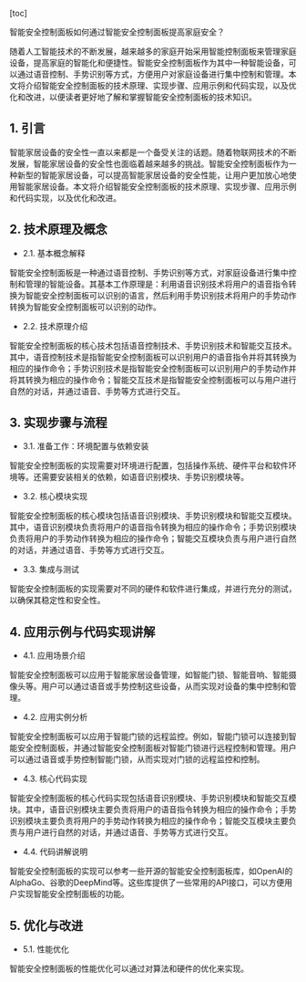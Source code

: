 
[toc]                    
                
                
智能安全控制面板如何通过智能安全控制面板提高家庭安全？

随着人工智能技术的不断发展，越来越多的家庭开始采用智能控制面板来管理家庭设备，提高家庭的智能化和便捷性。智能安全控制面板作为其中一种智能设备，可以通过语音控制、手势识别等方式，方便用户对家庭设备进行集中控制和管理。本文将介绍智能安全控制面板的技术原理、实现步骤、应用示例和代码实现，以及优化和改进，以便读者更好地了解和掌握智能安全控制面板的技术知识。

## 1. 引言

智能家居设备的安全性一直以来都是一个备受关注的话题。随着物联网技术的不断发展，智能家居设备的安全性也面临着越来越多的挑战。智能安全控制面板作为一种新型的智能家居设备，可以提高智能家居设备的安全性能，让用户更加放心地使用智能家居设备。本文将介绍智能安全控制面板的技术原理、实现步骤、应用示例和代码实现，以及优化和改进。

## 2. 技术原理及概念

- 2.1. 基本概念解释

智能安全控制面板是一种通过语音控制、手势识别等方式，对家庭设备进行集中控制和管理的智能设备。其基本工作原理是：利用语音识别技术将用户的语音指令转换为智能安全控制面板可以识别的语言，然后利用手势识别技术将用户的手势动作转换为智能安全控制面板可以识别的动作。

- 2.2. 技术原理介绍

智能安全控制面板的核心技术包括语音控制技术、手势识别技术和智能交互技术。其中，语音控制技术是指智能安全控制面板可以识别用户的语音指令并将其转换为相应的操作命令；手势识别技术是指智能安全控制面板可以识别用户的手势动作并将其转换为相应的操作命令；智能交互技术是指智能安全控制面板可以与用户进行自然的对话，并通过语音、手势等方式进行交互。

## 3. 实现步骤与流程

- 3.1. 准备工作：环境配置与依赖安装

智能安全控制面板的实现需要对环境进行配置，包括操作系统、硬件平台和软件环境等。还需要安装相关的依赖，如语音识别模块、手势识别模块等。

- 3.2. 核心模块实现

智能安全控制面板的核心模块包括语音识别模块、手势识别模块和智能交互模块。其中，语音识别模块负责将用户的语音指令转换为相应的操作命令；手势识别模块负责将用户的手势动作转换为相应的操作命令；智能交互模块负责与用户进行自然的对话，并通过语音、手势等方式进行交互。

- 3.3. 集成与测试

智能安全控制面板的实现需要对不同的硬件和软件进行集成，并进行充分的测试，以确保其稳定性和安全性。

## 4. 应用示例与代码实现讲解

- 4.1. 应用场景介绍

智能安全控制面板可以应用于智能家居设备管理，如智能门锁、智能音响、智能摄像头等。用户可以通过语音或手势控制这些设备，从而实现对设备的集中控制和管理。

- 4.2. 应用实例分析

智能安全控制面板可以应用于智能门锁的远程监控。例如，智能门锁可以连接到智能安全控制面板，并通过智能安全控制面板对智能门锁进行远程控制和管理。用户可以通过语音或手势控制智能门锁，从而实现对门锁的远程监控和控制。

- 4.3. 核心代码实现

智能安全控制面板的核心代码实现包括语音识别模块、手势识别模块和智能交互模块。其中，语音识别模块主要负责将用户的语音指令转换为相应的操作命令；手势识别模块主要负责将用户的手势动作转换为相应的操作命令；智能交互模块主要负责与用户进行自然的对话，并通过语音、手势等方式进行交互。

- 4.4. 代码讲解说明

智能安全控制面板的实现可以参考一些开源的智能安全控制面板库，如OpenAI的AlphaGo、谷歌的DeepMind等。这些库提供了一些常用的API接口，可以方便用户实现智能安全控制面板的功能。

## 5. 优化与改进

- 5.1. 性能优化

智能安全控制面板的性能优化可以通过对算法和硬件的优化来实现。

